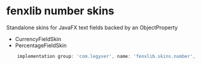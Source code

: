 # fenxlib number skins
Standalone skins for JavaFX text fields backed by an ObjectProperty<BigDecimal>
- CurrencyFieldSkin
- PercentageFieldSkin

```gradle
    implementation group: 'com.legyver', name: 'fenxlib.skins.number', version: '3.0.0-beta.7'
```